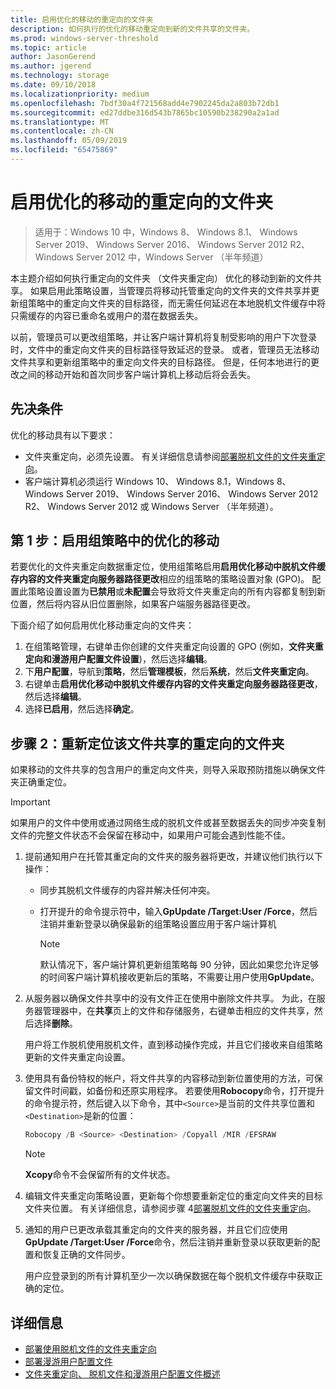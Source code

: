 ```yaml
---
title: 启用优化的移动的重定向的文件夹
description: 如何执行的优化的移动重定向到新的文件共享的文件夹。
ms.prod: windows-server-threshold
ms.topic: article
author: JasonGerend
ms.author: jgerend
ms.technology: storage
ms.date: 09/10/2018
ms.localizationpriority: medium
ms.openlocfilehash: 7bdf30a4f721568add4e7902245da2a803b72db1
ms.sourcegitcommit: ed27ddbe316d543b7865bc10590b238290a2a1ad
ms.translationtype: MT
ms.contentlocale: zh-CN
ms.lasthandoff: 05/09/2019
ms.locfileid: "65475869"
---
```

# <a name="enable-optimized-moves-of-redirected-folders"></a>启用优化的移动的重定向的文件夹

>适用于：Windows 10 中，Windows 8、 Windows 8.1、 Windows Server 2019、 Windows Server 2016、 Windows Server 2012 R2、 Windows Server 2012 中，Windows Server （半年频道）

本主题介绍如何执行重定向的文件夹 （文件夹重定向） 优化的移动到新的文件共享。 如果启用此策略设置，当管理员将移动托管重定向的文件夹的文件共享并更新组策略中的重定向文件夹的目标路径，而无需任何延迟在本地脱机文件缓存中将只需缓存的内容已重命名或用户的潜在数据丢失。

以前，管理员可以更改组策略，并让客户端计算机将复制受影响的用户下次登录时，文件中的重定向文件夹的目标路径导致延迟的登录。 或者，管理员无法移动文件共享和更新组策略中的重定向文件夹的目标路径。 但是，任何本地进行的更改之间的移动开始和首次同步客户端计算机上移动后将会丢失。

## <a name="prerequisites"></a>先决条件

优化的移动具有以下要求：

- 文件夹重定向，必须先设置。 有关详细信息请参阅[部署脱机文件的文件夹重定向](deploy-folder-redirection.md)。
- 客户端计算机必须运行 Windows 10、 Windows 8.1，Windows 8、 Windows Server 2019、 Windows Server 2016、 Windows Server 2012 R2、 Windows Server 2012 或 Windows Server （半年频道）。

## <a name="step-1-enable-optimized-move-in-group-policy"></a>第 1 步：启用组策略中的优化的移动

若要优化的文件夹重定向数据重定位，使用组策略启用**启用优化移动中脱机文件缓存内容的文件夹重定向服务器路径更改**相应的组策略的策略设置对象 (GPO)。 配置此策略设置设置为**已禁用**或**未配置**会导致将文件夹重定向的所有内容都复制到新位置，然后将内容从旧位置删除，如果客户端服务器路径更改。

下面介绍了如何启用优化移动重定向的文件夹：

1. 在组策略管理，右键单击你创建的文件夹重定向设置的 GPO (例如，**文件夹重定向和漫游用户配置文件设置**)，然后选择**编辑**。
2. 下**用户配置**，导航到**策略**，然后**管理模板**，然后**系统**，然后**文件夹重定向**。
3. 右键单击**启用优化移动中脱机文件缓存内容的文件夹重定向服务器路径更改**，然后选择**编辑**。
4. 选择**已启用**，然后选择**确定**。

## <a name="step-2-relocate-the-file-share-for-redirected-folders"></a>步骤 2：重新定位该文件共享的重定向的文件夹

如果移动的文件共享的包含用户的重定向文件夹，则导入采取预防措施以确保文件夹正确重定位。

>[!IMPORTANT]
>如果用户的文件中使用或通过网络生成的脱机文件或甚至数据丢失的同步冲突复制文件的完整文件状态不会保留在移动中，如果用户可能会遇到性能不佳。

1. 提前通知用户在托管其重定向的文件夹的服务器将更改，并建议他们执行以下操作：

      - 同步其脱机文件缓存的内容并解决任何冲突。
      - 打开提升的命令提示符中，输入**GpUpdate /Target:User /Force**，然后注销并重新登录以确保最新的组策略设置应用于客户端计算机

        >[!NOTE]
        >默认情况下，客户端计算机更新组策略每 90 分钟，因此如果您允许足够的时间客户端计算机接收更新后的策略，不需要让用户使用**GpUpdate**。
2. 从服务器以确保文件共享中的没有文件正在使用中删除文件共享。 为此，在服务器管理器中，在**共享**页上的文件和存储服务，右键单击相应的文件共享，然后选择**删除**。

    用户将工作脱机使用脱机文件，直到移动操作完成，并且它们接收来自组策略更新的文件夹重定向设置。

3. 使用具有备份特权的帐户，将文件共享的内容移动到新位置使用的方法，可保留文件时间戳，如备份和还原实用程序。 若要使用**Robocopy**命令，打开提升的命令提示符，然后键入以下命令，其中```<Source>```是当前的文件共享位置和```<Destination>```是新的位置：

    ```PowerShell
    Robocopy /B <Source> <Destination> /Copyall /MIR /EFSRAW
    ```

    >[!NOTE]
    >**Xcopy**命令不会保留所有的文件状态。
4. 编辑文件夹重定向策略设置，更新每个你想要重新定位的重定向文件夹的目标文件夹位置。 有关详细信息，请参阅步骤 4[部署脱机文件的文件夹重定向](deploy-folder-redirection.md)。
5. 通知的用户已更改承载其重定向的文件夹的服务器，并且它们应使用**GpUpdate /Target:User /Force**命令，然后注销并重新登录以获取更新的配置和恢复正确的文件同步。

    用户应登录到的所有计算机至少一次以确保数据在每个脱机文件缓存中获取正确的定位。

## <a name="more-information"></a>详细信息

* [部署使用脱机文件的文件夹重定向](deploy-folder-redirection.md)
* [部署漫游用户配置文件](deploy-roaming-user-profiles.md)
* [文件夹重定向、 脱机文件和漫游用户配置文件概述](folder-redirection-rup-overview.md)